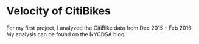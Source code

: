 # Velocity of CitiBikes
For my first project, I analyzed the CitiBike data from Dec 2015 - Feb 2016. My analysis can be found on the NYCDSA blog.